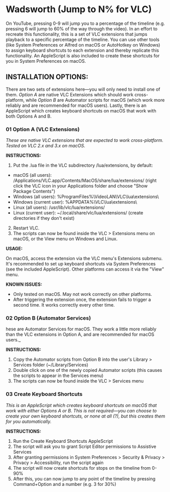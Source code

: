 # Wadsworth (Jump to N% for VLC)

On YouTube, pressing 0-9 will jump you to a percentage of the timeline (e.g. pressing 6 will jump to 60% of the way through the video). In an effort to recreate this functionality, this is a set of VLC extensions that jumps playback to a specific percentage of the timeline. You can use other tools (like System Preferences or Alfred on macOS or AutoHotkey on Windows) to assign keyboard shortcuts to each extension and thereby replicate this functionality. An AppleScript is also included to create these shortcuts for you in System Preferences on macOS.

## INSTALLATION OPTIONS:
There are two sets of extensions here—you will only need to install one of them. *Option A* are native VLC Extensions which should work cross-platform, while *Option B* are Automator scripts for macOS (which work more reliably and are recommended for macOS users). Lastly, there is an AppleScript which creates keyboard shortcuts on macOS that work with both Options A and B.

### 01 Option A (VLC Extensions)
_These are native VLC extensions that are expected to work cross-platform. Tested on VLC 2.x and 3.x on macOS._

**INSTRUCTIONS:**
1. Put the .lua file in the VLC subdirectory /lua/extensions, by default:
* macOS (all users): /Applications/VLC.app/Contents/MacOS/share/lua/extensions/ (right click the VLC icon in your Applications folder and choose "Show Package Contents")
* Windows (all users): %ProgramFiles%\VideoLAN\VLC\lua\extensions\
* Windows (current user): %APPDATA%\VLC\lua\extensions\
* Linux (all users): /usr/lib/vlc/lua/extensions/
* Linux (current user): ~/.local/share/vlc/lua/extensions/
(create directories if they don't exist)
2. Restart VLC.
3. The scripts can now be found inside the VLC > Extensions menu on macOS, or the View menu on Windows and Linux.

**USAGE:**

On macOS, access the extension via the VLC menu's Extensions submenu. It's recommended to set up keyboard shortcuts via System Preferences (see the included AppleScript). Other platforms can access it via the "View" menu.

**KNOWN ISSUES:**
* Only tested on macOS. May not work correctly on other platforms.
* After triggering the extension once, the extension fails to trigger a second time. It works correctly every other time.

### 02 Option B (Automator Services)
hese are Automator Services for macOS. They work a little more reliably than the VLC extensions in Option A, and are recommended for macOS users._

**INSTRUCTIONS:**
1. Copy the Automator scripts from Option B into the user's Library > Services folder (~/Library/Services)
2. Double click on one of the newly copied Automator scripts (this causes the scripts to appear in the Services menu)
3. The scripts can now be found inside the VLC > Services menu

### 03 Create Keyboard Shortcuts
_This is an AppleScript which creates keyboard shortcuts on macOS that work with either Options A or B. This is not required—you can choose to create your own keyboard shortcuts, or none at all (?), but this creates them for you automatically._

**INSTRUCTIONS:**
1. Run the Create Keyboard Shortcuts AppleScript
2. The script will ask you to grant Script Editor permissions to Assistive Services
3. After granting permissions in System Preferences > Security & Privacy > Privacy > Accessibility, run the script again
4. The script will now create shortcuts for stops on the timeline from 0-90%
5. After this, you can now jump to any point of the timeline by pressing Command+Option and a number (e.g. 3 for 30%)
